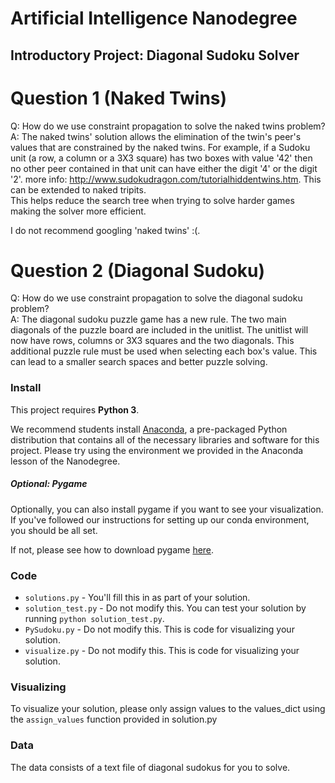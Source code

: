# Artificial Intelligence Nanodegree
## Introductory Project: Diagonal Sudoku Solver

# Question 1 (Naked Twins)
Q: How do we use constraint propagation to solve the naked twins problem?  
A: The naked twins' solution allows the elimination of the twin's peer's values that are constrained by the naked twins.  For example, if a Sudoku unit (a row, a column or a 3X3 square) has two boxes with value '42' then no other peer contained in that unit can have either the digit '4' or the digit '2'.  more info: http://www.sudokudragon.com/tutorialhiddentwins.htm.  This can be extended to naked tripits.  
This helps reduce the search tree when trying to solve harder games making the solver more efficient.

I do not recommend googling 'naked twins' :(.

# Question 2 (Diagonal Sudoku)
Q: How do we use constraint propagation to solve the diagonal sudoku problem?  
A: The diagonal sudoku puzzle game has a new rule. The two main diagonals of the puzzle board are included in the unitlist.  The unitlist will now have rows, columns or 3X3 squares and the two diagonals.  This additional puzzle rule must be used when selecting each box's value.  This can lead to a smaller search spaces and better puzzle solving.

### Install

This project requires **Python 3**.

We recommend students install [Anaconda](https://www.continuum.io/downloads), a pre-packaged Python distribution that contains all of the necessary libraries and software for this project. 
Please try using the environment we provided in the Anaconda lesson of the Nanodegree.

##### Optional: Pygame

Optionally, you can also install pygame if you want to see your visualization. If you've followed our instructions for setting up our conda environment, you should be all set.

If not, please see how to download pygame [here](http://www.pygame.org/download.shtml).

### Code

* `solutions.py` - You'll fill this in as part of your solution.
* `solution_test.py` - Do not modify this. You can test your solution by running `python solution_test.py`.
* `PySudoku.py` - Do not modify this. This is code for visualizing your solution.
* `visualize.py` - Do not modify this. This is code for visualizing your solution.

### Visualizing

To visualize your solution, please only assign values to the values_dict using the ```assign_values``` function provided in solution.py

### Data

The data consists of a text file of diagonal sudokus for you to solve.
